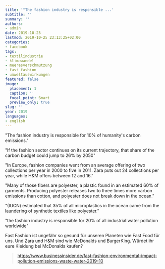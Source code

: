 ```yaml
---
title: '"The fashion industry is responsible ...'
subtitle: ''
summary: ''
authors:
- admin
date: 2019-10-25
lastmod: 2019-10-25 23:13:25+02:00
categories:
- facebook
tags:
- textilindustrie
- klimawandel
- meeresverschmutzung
- fast fashion
- umweltauswirkungen
featured: false
image:
  placement: 1
  caption: ''
  focal_point: Smart
  preview_only: true
slug: ''
year: 2019
languages:
- english
---
```


"The fashion industry is responsible for 10% of humanity's carbon emissions."

"If the fashion sector continues on its current trajectory, that share of the carbon budget could jump to 26% by 2050"

"In Europe, fashion companies went from an average offering of two collections per year in 2000 to five in 2011. Zara puts out 24 collections per year, while H&M offers between 12 and 16."

"Many of those fibers are polyester, a plastic found in an estimated 60% of garments. Producing polyester releases two to three times more carbon emissions than cotton, and polyester does not break down in the ocean."

"(IUCN) estimated that 35% of all microplastics in the ocean came from the laundering of synthetic textiles like polyester."

"the fashion industry is responsible for 20% of all industrial water pollution worldwide"

Fast Fashion ist ungefähr so gesund für unseren Planeten wie Fast Food für uns. Und Zara und H&M sind wie McDonalds und BurgerKing. Würdet ihr eure Kleidung bei McDonalds kaufen?
> https://www.businessinsider.de/fast-fashion-environmental-impact-pollution-emissions-waste-water-2019-10